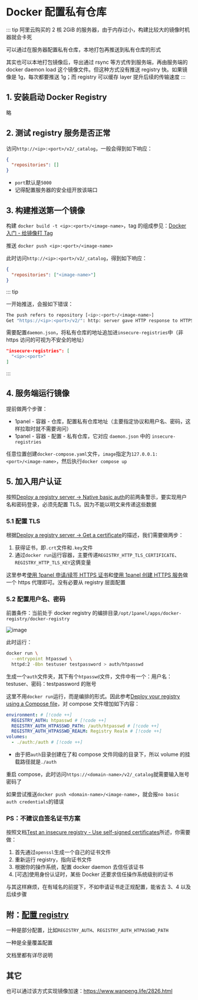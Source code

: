 # Docker 配置私有仓库

::: tip
阿里云购买的 2 核 2GiB 的服务器，由于内存过小，构建比较大的镜像时机器就会卡死

可以通过在服务器配置私有仓库，本地打包再推送到私有仓库的形式

其实也可以本地打包镜像后，导出通过 rsync 等方式传到服务端，再由服务端的 docker daemon load 这个镜像文件。但这种方式没有推送 registry 快。如果镜像是 1g，每次都要推送 1g；而 registry 可以缓存 layer 提升后续的传输速度
:::

## 1. 安装启动 Docker Registry

略

## 2. 测试 registry 服务是否正常

访问`http://<ip>:<port>/v2/_catalog`，一般会得到如下响应：

```json
{
  "repositories": []
}
```

- `port`默认是`5000`
- 记得配置服务器的安全组开放该端口

## 3. 构建推送第一个镜像

构建 `docker build -t <ip>:<port>/<image-name>`，tag 的组成参见：[Docker 入门 - 给镜像打 Tag](./base#给镜像打-tag)

推送 `docker push <ip>:<port>/<image-name>`

此时访问`http://<ip>:<port>/v2/_catalog`，得到如下响应：

```json
{
  "repositories": ["<image-name>"]
}
```

::: tip

一开始推送，会报如下错误：

```bash
The push refers to repository [<ip>:<port>/<image-name>]
Get "https://<ip>:<port>/v2/": http: server gave HTTP response to HTTPS client
```

需要配置`daemon.json`，将私有仓库的地址追加进`insecure-registries`中（非 https 访问的可视为不安全的地址）

```json
"insecure-registries": [
  "<ip>:<port>"
]
```

:::

## 4. 服务端运行镜像

提前做两个步骤：

- 1panel - 容器 - 仓库，配置私有仓库地址（主要指定协议和用户名、密码，这样拉取时就不需要询问）
- 1panel - 容器 - 配置 - 私有仓库，它对应 `daemon.json` 中的 `insecure-registries`

任意位置创建`docker-compose.yaml`文件，`image`指定为`127.0.0.1:<port>/<image-name>`，然后执行`docker compose up`

## 5. 加入用户认证

按照[Deploy a registry server -> Native basic auth](https://distribution.github.io/distribution/about/deploying/#native-basic-auth)的前两条警示，要实现用户名和密码登录，必须先配置 TLS。因为不能以明文来传递这些数据

### 5.1 配置 TLS

根据[Deploy a registry server -> Get a certificate](https://distribution.github.io/distribution/about/deploying/#get-a-certificate)的描述，我们需要做两步：

1. 获得证书，即`.crt`文件和`.key`文件
2. 通过`docker run`运行容器，主要传递`REGISTRY_HTTP_TLS_CERTIFICATE`、`REGISTRY_HTTP_TLS_KEY`这俩变量

这里参考[使用 1panel 申请/续签 HTTPS 证书](../1panel/https)和[使用 1panel 创建 HTTPS 服务](../1panel/reverse-proxy)做一个 https 代理即可。没有必要从 registry 层面配置

### 5.2 配置用户名、密码

前置条件：当前处于 docker registry 的编排目录`/opt/1panel/apps/docker-registry/docker-registry`

![image](https://felbry.github.io/picx-images-hosting/image.5mntkyhexu.webp)

此时运行：

```bash
docker run \
  --entrypoint htpasswd \
  httpd:2 -Bbn testuser testpassword > auth/htpasswd
```

生成一个`auth`文件夹，其下有个`htpasswd`文件，文件中有一个：用户名：testuser、密码：testpassword 的账号

这里不用`docker run`运行，而是编排的形式。因此参考[Deploy your registry using a Compose file](https://distribution.github.io/distribution/about/deploying/#deploy-your-registry-using-a-compose-file)，对 compose 文件增加如下内容：

```yaml
environment: # [!code ++]
  REGISTRY_AUTH: htpasswd # [!code ++]
  REGISTRY_AUTH_HTPASSWD_PATH: /auth/htpasswd # [!code ++]
  REGISTRY_AUTH_HTPASSWD_REALM: Registry Realm # [!code ++]
volumes:
  - ./auth:/auth # [!code ++]
```

- 由于把`auth`目录创建在了和 compose 文件同级的目录下，所以 volume 的挂载路径就是`./auth`

重启 compose，此时访问`https://<domain-name>/v2/_catalog`就需要输入账号密码了

如果尝试推送`docker push <domain-name>/<image-name>`，就会报`no basic auth credentials`的错误

### PS：不建议自签名证书方案

按照文档[Test an insecure registry - Use self-signed certificates](https://distribution.github.io/distribution/about/insecure/#use-self-signed-certificates)所述，你需要做：

1. 首先通过`openssl`生成一个自己的证书文件
2. 重新运行 registry，指向证书文件
3. 根据你的操作系统，配置 docker daemon 去信任该证书
4. [可选]使用身份认证时，某些 Docker 还要求信任操作系统级别的证书

与其这样麻烦，在有域名的前提下，不如申请证书走正规配置，能省去 3、4 以及后续步骤

## 附：[配置 registry](https://distribution.github.io/distribution/about/configuration/)

一种是部分配置，比如`REGISTRY_AUTH`、`REGISTRY_AUTH_HTPASSWD_PATH`

一种是全量覆盖配置

文档里都有详尽说明

## 其它

也可以通过该方式实现镜像加速：https://www.wanpeng.life/2826.html
